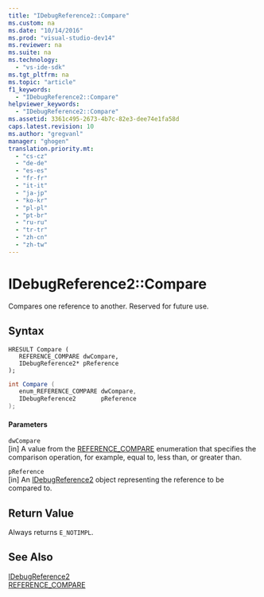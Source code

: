 ```yaml
---
title: "IDebugReference2::Compare"
ms.custom: na
ms.date: "10/14/2016"
ms.prod: "visual-studio-dev14"
ms.reviewer: na
ms.suite: na
ms.technology: 
  - "vs-ide-sdk"
ms.tgt_pltfrm: na
ms.topic: "article"
f1_keywords: 
  - "IDebugReference2::Compare"
helpviewer_keywords: 
  - "IDebugReference2::Compare"
ms.assetid: 3361c495-2673-4b7c-82e3-dee74e1fa58d
caps.latest.revision: 10
ms.author: "gregvanl"
manager: "ghogen"
translation.priority.mt: 
  - "cs-cz"
  - "de-de"
  - "es-es"
  - "fr-fr"
  - "it-it"
  - "ja-jp"
  - "ko-kr"
  - "pl-pl"
  - "pt-br"
  - "ru-ru"
  - "tr-tr"
  - "zh-cn"
  - "zh-tw"
---
```

# IDebugReference2::Compare
Compares one reference to another. Reserved for future use.  
  
## Syntax  
  
```cpp#  
HRESULT Compare (   
   REFERENCE_COMPARE dwCompare,  
   IDebugReference2* pReference  
);  
```  
  
```c#  
int Compare (   
   enum_REFERENCE_COMPARE dwCompare,  
   IDebugReference2       pReference  
);  
```  
  
#### Parameters  
 `dwCompare`  
 [in] A value from the [REFERENCE_COMPARE](../extensibility/reference_compare.md) enumeration that specifies the comparison operation, for example, equal to, less than, or greater than.  
  
 `pReference`  
 [in] An [IDebugReference2](../extensibility/idebugreference2.md) object representing the reference to be compared to.  
  
## Return Value  
 Always returns `E_NOTIMPL`.  
  
## See Also  
 [IDebugReference2](../extensibility/idebugreference2.md)   
 [REFERENCE_COMPARE](../extensibility/reference_compare.md)